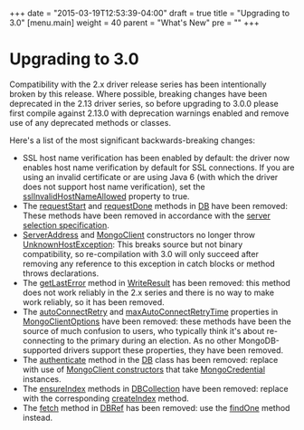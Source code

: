 +++
date = "2015-03-19T12:53:39-04:00"
draft = true
title = "Upgrading to 3.0"
[menu.main]
  weight = 40
  parent = "What's New"
  pre = "<i class='fa fa-wrench'></i>"
+++

# Upgrading to 3.0

Compatibility with the 2.x driver release series has been intentionally broken by this release.  Where possible, breaking changes have been
deprecated in the 2.13 driver series, so before upgrading to 3.0.0 please first compile against 2.13.0 with deprecation warnings enabled and
remove use of any deprecated methods or classes.

Here's a list of the most significant backwards-breaking changes:

* SSL host name verification has been enabled by default: the driver now enables host name verification by default for SSL connections.  If
you are using an invalid certificate or are using Java 6 (with which the driver does not support host name verification), set the
[sslInvalidHostNameAllowed](http://api.mongodb.org/java/3.0/com/mongodb/MongoClientOptions.html#isSslInvalidHostNameAllowed--)
property to true.
* The [requestStart](https://api.mongodb.org/java/2.13/com/mongodb/DB.html#requestStart--) and
[requestDone](https://api.mongodb.org/java/2.13/com/mongodb/DB.html#requestDone--) methods in
[DB](https://api.mongodb.org/java/2.13/com/mongodb/DB.html) have been removed: These methods have been removed in accordance with the
[server selection specification](https://github.com/mongodb/specifications/blob/master/source/server-selection/server-selection.rst#what-happened-to-pinning).
* [ServerAddress](http://api.mongodb.org/java/2.13/com/mongodb/ServerAddress.html) and
[MongoClient](http://api.mongodb.org/java/2.13/com/mongodb/MongoClient.html) constructors no longer throw
[UnknownHostException](http://docs.oracle.com/javase/8/docs/api/java/net/UnknownHostException.html): This breaks source but not binary
compatibility, so re-compilation with 3.0 will only succeed after removing any reference to this exception in catch blocks or method
throws declarations.
* The [getLastError](http://api.mongodb.org/java/2.13/com/mongodb/WriteResult.html#getLastError--) method in
[WriteResult](http://api.mongodb.org/java/2.13/com/mongodb/WriteResult.html) has been removed: this method does not work reliably in
the 2.x series and there is no way to make work reliably, so it has been removed.
* The [autoConnectRetry](https://api.mongodb.org/java/2.13/com/mongodb/MongoClientOptions.html#isAutoConnectRetry--) and
[maxAutoConnectRetryTime](https://api.mongodb.org/java/2.13/com/mongodb/MongoClientOptions.html#getMaxAutoConnectRetryTime--) properties in
[MongoClientOptions](http://api.mongodb.org/java/2.13/com/mongodb/MongoClientOptions.html) have been removed: these methods have been the
source of much confusion to users, who typically think it's about re-connecting to the primary during an election.  As no other
MongoDB-supported drivers support these properties, they have been removed.
* The [authenticate](https://api.mongodb.org/java/2.13/com/mongodb/DB.html#authenticate-java.lang.String-char:A-) method in the
[DB](https://api.mongodb.org/java/2.13/com/mongodb/DB.html) class has been removed: replace with use of
[MongoClient constructors](http://api.mongodb.org/java/2.13/com/mongodb/MongoClient.html#MongoClient-java.util.List-java.util.List-) that
take [MongoCredential](https://api.mongodb.org/java/2.13/com/mongodb/MongoCredential.html) instances.
* The [ensureIndex](https://api.mongodb.org/java/2.13/com/mongodb/DBCollection.html#ensureIndex-com.mongodb.DBObject-) methods in
[DBCollection](https://api.mongodb.org/java/2.13/com/mongodb/DBCollection.html) have been removed:
replace with the corresponding
[createIndex](https://api.mongodb.org/java/2.13/com/mongodb/DBCollection.html#createIndex-com.mongodb.DBObject-) method.
* The [fetch](https://api.mongodb.org/java/2.13/com/mongodb/DBRefBase.html#fetch--) method in
[DBRef](https://api.mongodb.org/java/2.13/com/mongodb/DBRef.html) has been removed: use the
[findOne](https://api.mongodb.org/java/2.13/com/mongodb/DBCollection.html#findOne-java.lang.Object-) method instead.
